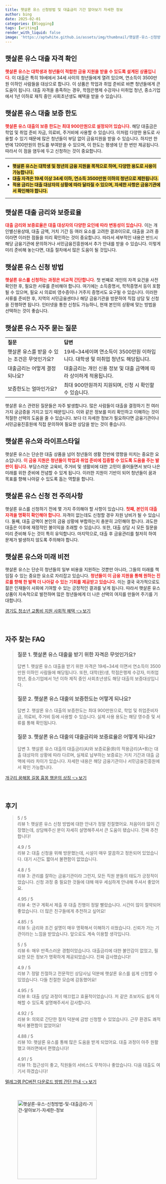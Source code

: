 ```yaml
---
title: 햇살론 유스 신청방법 및 대출금리 기간 알아보기 자세한 정보
author: bing
date: 2025-02-01
categories: [Blogging]
tags: [writing]
render_with_liquid: false
image: 'https://aptwhite.github.io/assets/img/thumbnail/햇살론-유스-신청방법-및-대출금리-기간-알아보기-자세한-정보.webp'
---
```



<h2 id='햇살론유스대출자격'>햇살론 유스 대출 자격 확인</h2>

<p><b><span style="color: #ee2323;">햇살론 유스는 대학생과 청년들이 적합한 금융 지원을 받을 수 있도록 설계된 상품입니다.</span></b> 이 대출은 특히 19세에서 34세 사이의 청년들에게 열려 있으며, 연소득이 3500만원 이하인 사람들을 대상으로 합니다. 이 상품은 학업과 취업 준비로 바쁜 청년들에게 큰 도움이 됩니다. 대출 자격을 충족하는 경우, 학점은행제 수강자나 미취업 청년, 중소기업에서 1년 이하로 재직 중인 사회초년생도 혜택을 받을 수 있습니다.</p>

<h2 id='햇살론유스대출보증한도'>햇살론 유스 대출 보증 한도</h2>

<p><b><span style="color: #ee2323;">햇살론 유스 대출의 보증 한도는 최대 900만원으로 설정되어 있습니다.</span></b> 해당 대출금은 학업 및 취업 준비 자금, 의료비, 주거비에 사용할 수 있습니다. 이처럼 다양한 용도로 사용할 수 있기 때문에 많은 청년들이 부담 없이 금융지원을 받을 수 있습니다. 하지만 한 번에 1200만원의 한도를 부여받을 수 있으며, 이 한도는 평생에 단 한 번만 제공됩니다. 따라서 이 점을 염두에 두고 신청하는 것이 중요합니다.</p>

<hr />

<ul>
    <li><b><span style="background-color: #ffe066;">햇살론 유스는 대학생 및 청년의 금융 지원을 목적으로 하며, 다양한 용도로 사용이 가능합니다.</span></b></li>
    <li><b><span style="background-color: #ffe066;">대출 자격은 19세 이상 34세 이하, 연소득 3500만원 이하의 청년으로 제한됩니다.</span></b></li>
    <li><b><span style="background-color: #ffe066;"> 적용 금리는 대출 대상자의 상황에 따라 달라질 수 있으며, 자세한 사항은 금융기관에서 확인해야 합니다.</span></b></li>
</ul>

<hr />

<h2 id='햇살론대출금리와보증료율'>햇살론 대출 금리와 보증료율</h2>

<p><b><span style="color: #ee2323;">대출 금리와 보증료율은 대출 대상자의 다양한 요인에 따라 변동성이 있습니다.</span></b> 이는 개인별신용상태, 대출 금액, 거치 기간 등 여러 요소를 고려한 결과이므로, 대출을 고려 중이라면 이러한 점들을 미리 확인하는 것이 중요합니다. 따라서 세부적인 내용은 반드시 해당 금융기관에 문의하거나 서민금융진흥원에서 추가 안내를 받을 수 있습니다. 이렇게 미리 준비해 놓는다면, 대출 절차에서 많은 도움이 될 것입니다.</p>

<h2 id='햇살론유스신청방법'>햇살론 유스 신청 방법</h2>

<p><b><span style="color: #ee2323;">햇살론 유스를 신청하는 과정은 비교적 간단합니다.</span></b> 첫 번째로 개인의 자격 요건을 사전 확인한 후, 필요한 서류를 준비해야 합니다. 여기에는 소득증명서, 학적증명서 등이 포함될 수 있으며, 필요 시 의료비 영수증이나 거주지 증명서도 요구될 수 있습니다. 이러한 서류를 준비한 후, 지역의 서민금융센터나 해당 금융기관을 방문하여 직접 상담 및 신청을 진행하면 됩니다. 인터넷을 통한 신청도 가능하니, 현재 본인의 상황에 맞는 방법을 선택하는 것이 좋습니다.</p>

<h2 id='햇살론유스자주묻는질문'>햇살론 유스 자주 묻는 질문</h2>

<table>
    <tr>
        <td><b>질문</b></td>
        <td><b>답변</b></td>
    </tr>
    <tr>
        <td>햇살론 유스를 받을 수 있는 조건은 무엇인가요?</td>
        <td>19세~34세이며 연소득이 3500만원 이하입니다. 대학생 및 미취업 청년도 해당됩니다.</td>
    </tr>
    <tr>
        <td>대출금리는 어떻게 결정되나요?</td>
        <td>대출금리는 개인 신용 정보 및 대출 금액에 따라 상이하게 적용됩니다.</td>
    </tr>
    <tr>
        <td>보증한도는 얼마인가요?</td>
        <td>최대 900만원까지 지원되며, 신청 시 확인할 수 있습니다.</td>
    </tr>
</table>

<p>햇살론 유스 관련된 질문들은 자주 발생합니다. 많은 사람들이 대출을 결정하기 전 여러 가지 궁금증을 가지고 있기 때문입니다. 이와 같은 정보를 미리 확인하고 이해하는 것이 적절한 선택의 도움을 줄 수 있습니다. 보다 더 자세한 정보가 필요하다면 금융기관이나 서민금융진흥원에 직접 문의하여 필요한 상담을 받는 것이 좋습니다.</p>

<h2 id='햇살론유스대출라이프스타일'>햇살론 유스와 라이프스타일</h2>

<p>햇살론 유스는 단순한 대출 상품을 넘어 청년들의 생활 전반에 영향을 미치는 중요한 요소입니다. <b><span style="color: #ee2323;">이 금융 지원은 청년들이 학업과 취업 준비에 집중할 수 있도록 도움을 주는 발판이 됩니다.</span></b> 부담스러운 교육비, 주거비 및 생활비에 대한 고민이 줄어들면서 보다 나은 미래를 위한 준비에 전념할 수 있게 됩니다. 이러한 지원이 기반이 되어 청년들이 꿈과 목표를 향해 나아갈 수 있도록 돕는 역할을 합니다.</p>

<h2 id='햇살론유스신청전주의사항'>햇살론 유스 신청 전 주의사항</h2>

<p>햇살론 유스를 신청하기 전에 몇 가지 주의해야 할 사항이 있습니다. <b><span style="color: #ee2323;">첫째, 본인의 대출 자격을 명확히 확인해야 합니다.</span></b> 자격이 없는데도 신청할 경우 자원 낭비가 될 수 있습니다. 둘째, 대출 금액이 본인의 금융 상황에 부합하는지 충분히 고민해야 합니다. 과도한 대출은 이후에 재정적인 불이익을 초래할 수 있습니다. 또한, 대출 상담 시 모든 질문을 미리 준비해 두는 것이 특히 유익합니다. 마지막으로, 대출 후 금융관리를 철저히 하여 문제가 발생하지 않도록 주의해야 합니다.</p>

<h2 id='햇살론유스미래비전'>햇살론 유스와 미래 비전</h2>

<p>햇살론 유스는 단순히 청년들의 일부 비용을 지원하는 것뿐만 아니라, 그들의 미래를 책임질 수 있는 중요한 요소로 자리잡고 있습니다. <b><span style="color: #ee2323;">청년들이 이 금융 지원을 통해 원하는 진로를 향해 한 발짝 더 나아갈 수 있는 기회를 제공받고 있습니다.</span></b> 이는 결국 국가적으로도 젊은 인재들이 사회에 기여할 수 있는 긍정적인 결과를 낳게 됩니다. 따라서 햇살론 유스 상품이 지속적으로 발전하며 많은 청년들에게 더 나은 선택의 여지를 만들어 주기를 기대합니다.</p>


<p><a class="click-button" title="경기도 청소년 교통비 지원 사회적 혜택" href="https://aptwhite.github.io/posts/%EA%B2%BD%EA%B8%B0%EB%8F%84-%EC%B2%AD%EC%86%8C%EB%85%84-%EA%B5%90%ED%86%B5%EB%B9%84-%EC%A7%80%EC%9B%90-%EC%82%AC%ED%9A%8C%EC%A0%81-%ED%98%9C%ED%83%9D/" rel="dofollow">경기도 청소년 교통비 지원 사회적 혜택 👈 보기</a></p><br>
<h2 id='자주_찾는_FAQ'>자주 찾는 FAQ</h2>
<div itemscope="" itemtype="https://schema.org/FAQPage"> 
<blockquote> 
<div itemscope="" itemprop="mainEntity" itemtype="https://schema.org/Question"> 
<h3 itemprop="name">질문 1. 햇살론 유스 대출을 받기 위한 자격은 무엇인가요?</h3> 
<div itemscope="" itemprop="acceptedAnswer" itemtype="https://schema.org/Answer"> 
<span itemprop="text"> 
<p>답변 1. 햇살론 유스 대출을 받기 위한 자격은 19세~34세 이면서 연소득이 3500만원 이하인 사람들에 해당됩니다. 또한, 대학(원)생, 학점은행제 수강자, 미취업청년, 중소기업에서 1년 이하 제직 중인 사회초년생도 해당 대출의 보증대상입니다.</p> 
</span> 
</div> 
</div> 

<div itemscope="" itemprop="mainEntity" itemtype="https://schema.org/Question"> 
<h3 itemprop="name">질문 2. 햇살론 유스 대출의 보증한도는 어떻게 되나요?</h3> 
<div itemscope="" itemprop="acceptedAnswer" itemtype="https://schema.org/Answer"> 
<span itemprop="text"> 
<p>답변 2. 햇살론 유스 대출의 보증한도는 최대 900만원으로, 학업 및 취업준비자금, 의료비, 주거비 등에 사용할 수 있습니다. 실제 사용 용도는 해당 영수증 및 서류를 통해 확인됩니다.</p> 
</span> 
</div> 
</div> 

<div itemscope="" itemprop="mainEntity" itemtype="https://schema.org/Question"> 
<h3 itemprop="name">질문 3. 햇살론 유스 대출의 대출금리와 보증료율은 어떻게 되나요?</h3> 
<div itemscope="" itemprop="acceptedAnswer" itemtype="https://schema.org/Answer"> 
<span itemprop="text"> 
<p>답변 3. 햇살론 유스 대출의 대출금리(A)와 보증료율(B)의 적용금리(A+B)는 대출 대상자의 상황에 따라 다르며, 실제로 납부하는 보증료는 거치 기간과 대출 금액에 따라 차이가 있습니다. 자세한 내용은 해당 금융기관이나 서민금융진흥원에서 확인 가능합니다.</p> 
</span> 
</div> 
</div> 
</blockquote> 
</div>
<p><a class="click-button" title="개구리 꿈해몽 길몽 흉몽 행운의 상징" href="https://aptwhite.github.io/posts/%EA%B0%9C%EA%B5%AC%EB%A6%AC-%EA%BF%88%ED%95%B4%EB%AA%BD-%EA%B8%B8%EB%AA%BD-%ED%9D%89%EB%AA%BD-%ED%96%89%EC%9A%B4%EC%9D%98-%EC%83%81%EC%A7%95/" rel="dofollow">개구리 꿈해몽 길몽 흉몽 행운의 상징 👈 보기</a></p><br>
<h2 id='후기'>후기</h2>
<div itemscope itemtype="https://schema.org/Product">
  <blockquote>
  <div itemprop="review" itemscope itemtype="https://schema.org/Review">
      <div itemprop="reviewRating" itemscope itemtype="https://schema.org/Rating"> <span itemprop="ratingValue">5</span> / <span itemprop="bestRating">5</span> </div>
      <span itemprop="reviewBody">리뷰 1: 햇살론 유스 신청 방법에 대한 안내가 정말 친절했어요. 처음이라 많이 긴장했는데, 상담해주신 분이 자세히 설명해주셔서 큰 도움이 됐습니다. 진짜 추천합니다!</span>
  </div>
  <br>
  <div itemprop="review" itemscope itemtype="https://schema.org/Review">
      <div itemprop="reviewRating" itemscope itemtype="https://schema.org/Rating"> <span itemprop="ratingValue">4.9</span> / <span itemprop="bestRating">5</span> </div>
      <span itemprop="reviewBody">리뷰 2: 대출 신청을 위해 방문했는데, 시설이 매우 깔끔하고 정돈되어 있었습니다. 대기 시간도 짧아서 불편함이 없었습니다.</span>
  </div>
  <br>
  <div itemprop="review" itemscope itemtype="https://schema.org/Review">
      <div itemprop="reviewRating" itemscope itemtype="https://schema.org/Rating"> <span itemprop="ratingValue">4.8</span> / <span itemprop="bestRating">5</span> </div>
      <span itemprop="reviewBody">리뷰 3: 관리를 잘하는 금융기관이라 그런지, 모든 직원 분들의 태도가 긍정적이었습니다. 신청 과정 중 필요한 것들에 대해 매우 세심하게 안내해 주셔서 좋았어요.</span>
  </div>
  <br>
  <div itemprop="review" itemscope itemtype="https://schema.org/Review">
      <div itemprop="reviewRating" itemscope itemtype="https://schema.org/Rating"> <span itemprop="ratingValue">4.95</span> / <span itemprop="bestRating">5</span> </div>
      <span itemprop="reviewBody">리뷰 4: 연구 계획서 제출 후 대출 진행이 정말 빨랐습니다. 시간이 많이 절약되어 좋았습니다. 더 많은 친구들에게 추천하고 싶어요!</span>
  </div>
  <br>
  <div itemprop="review" itemscope itemtype="https://schema.org/Review">
      <div itemprop="reviewRating" itemscope itemtype="https://schema.org/Rating"> <span itemprop="ratingValue">4.85</span> / <span itemprop="bestRating">5</span> </div>
      <span itemprop="reviewBody">리뷰 5: 금리와 조건 설명이 매우 명확해서 이해하기 쉬웠습니다. 신뢰가 가는 기관이라는 느낌을 받았습니다. 앞으로도 계속 이용할 생각입니다.</span>
  </div>
  <br>
  <div itemprop="review" itemscope itemtype="https://schema.org/Review">
      <div itemprop="reviewRating" itemscope itemtype="https://schema.org/Rating"> <span itemprop="ratingValue">5</span> / <span itemprop="bestRating">5</span> </div>
      <span itemprop="reviewBody">리뷰 6: 매우 만족스러운 경험이었습니다. 대출금리에 대한 불안감이 없었고, 필요한 모든 정보가 명확하게 제공되었습니다. 진짜 감사했습니다!</span>
  </div>
  <br>
  <div itemprop="review" itemscope itemtype="https://schema.org/Review">
      <div itemprop="reviewRating" itemscope itemtype="https://schema.org/Rating"> <span itemprop="ratingValue">4.9</span> / <span itemprop="bestRating">5</span> </div>
      <span itemprop="reviewBody">리뷰 7: 정말 친절하고 전문적인 상담사님 덕분에 햇살론 유스를 쉽게 신청할 수 있었습니다. 다들 친절한 모습에 감동했어요!</span>
  </div>
  <br>
  <div itemprop="review" itemscope itemtype="https://schema.org/Review">
      <div itemprop="reviewRating" itemscope itemtype="https://schema.org/Rating"> <span itemprop="ratingValue">4.95</span> / <span itemprop="bestRating">5</span> </div>
      <span itemprop="reviewBody">리뷰 8: 대출 상담 과정이 매끄럽고 효율적이었습니다. 저 같은 초보자도 쉽게 이해할 수 있도록 설명해주셔서 감사합니다.</span>
  </div>
  <br>
  <div itemprop="review" itemscope itemtype="https://schema.org/Review">
      <div itemprop="reviewRating" itemscope itemtype="https://schema.org/Rating"> <span itemprop="ratingValue">4.92</span> / <span itemprop="bestRating">5</span> </div>
      <span itemprop="reviewBody">리뷰 9: 의외로 간단한 절차 덕분에 금방 신청할 수 있었습니다. 근무 환경도 쾌적해서 불편함이 없었어요!</span>
  </div>
  <br>
  <div itemprop="review" itemscope itemtype="https://schema.org/Review">
      <div itemprop="reviewRating" itemscope itemtype="https://schema.org/Rating"> <span itemprop="ratingValue">4.88</span> / <span itemprop="bestRating">5</span> </div>
      <span itemprop="reviewBody">리뷰 10: 햇살론 유스를 통해 많은 도움을 받게 되었어요. 대출 과정이 아주 원활했고 여러면에서 편했습니다!</span>
  </div>
  <br>
  <div itemprop="review" itemscope itemtype="https://schema.org/Review">
      <div itemprop="reviewRating" itemscope itemtype="https://schema.org/Rating"> <span itemprop="ratingValue">4.91</span> / <span itemprop="bestRating">5</span> </div>
      <span itemprop="reviewBody">리뷰 11: 접근성이 좋고, 직원들의 서비스도 무척이나 좋았습니다. 다음 대출도 여기서 하겠습니다!</span>
  </div>
  </blockquote>
</div>
<p><a class="click-button" title="텔레그램 PC버전 다운로드 방법 간단 안내" href="https://aptwhite.github.io/posts/%ED%85%94%EB%A0%88%EA%B7%B8%EB%9E%A8-PC%EB%B2%84%EC%A0%84-%EB%8B%A4%EC%9A%B4%EB%A1%9C%EB%93%9C-%EB%B0%A9%EB%B2%95-%EA%B0%84%EB%8B%A8-%EC%95%88%EB%82%B4/" rel="dofollow">텔레그램 PC버전 다운로드 방법 간단 안내 👈 보기</a></p><br>
<figure class="image"><img src="https://aptwhite.github.io/assets/img/thumbnail/햇살론-유스-신청방법-및-대출금리-기간-알아보기-자세한-정보.webp" alt="햇살론-유스-신청방법-및-대출금리-기간-알아보기-자세한-정보" width="256" height="256"></figure>